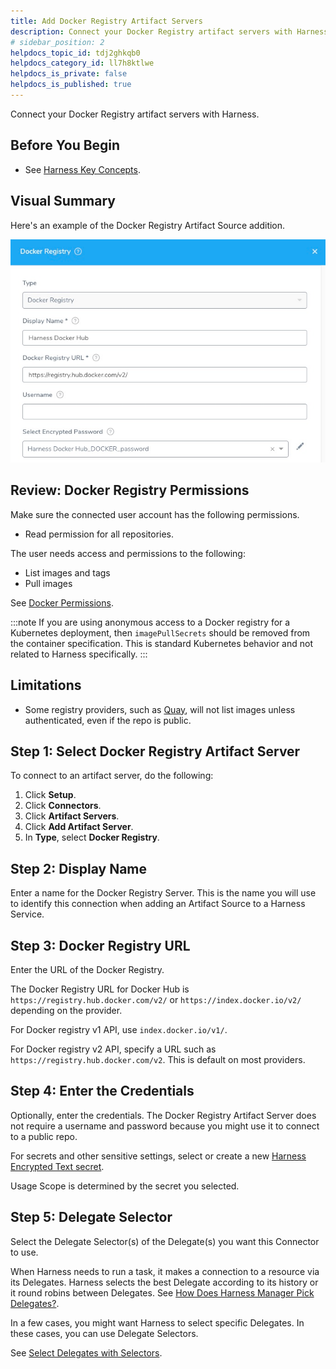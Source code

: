 ```yaml
---
title: Add Docker Registry Artifact Servers
description: Connect your Docker Registry artifact servers with Harness.
# sidebar_position: 2
helpdocs_topic_id: tdj2ghkqb0
helpdocs_category_id: ll7h8ktlwe
helpdocs_is_private: false
helpdocs_is_published: true
---
```


Connect your Docker Registry artifact servers with Harness.

## Before You Begin

* See [Harness Key Concepts](../../../starthere-firstgen/harness-key-concepts.md).

## Visual Summary

Here's an example of the Docker Registry Artifact Source addition.

![](./static/add-docker-registry-artifact-servers-33.png)


## Review: Docker Registry Permissions

Make sure the connected user account has the following permissions.

* Read permission for all repositories.

The user needs access and permissions to the following:

* List images and tags
* Pull images

See [Docker Permissions](https://docs.docker.com/datacenter/dtr/2.0/user-management/permission-levels/).

:::note
If you are using anonymous access to a Docker registry for a Kubernetes deployment, then `imagePullSecrets` should be removed from the container specification. This is standard Kubernetes behavior and not related to Harness specifically.
:::

## Limitations

* Some registry providers, such as [Quay](http://quay.io/), will not list images unless authenticated, even if the repo is public.

## Step 1: Select Docker Registry Artifact Server

To connect to an artifact server, do the following:

1. Click **Setup**.
2. Click **Connectors**.
3. Click **Artifact Servers**.
4. Click **Add Artifact Server**.
5. In **Type**, select **Docker Registry**.

## Step 2: Display Name

Enter a name for the Docker Registry Server. This is the name you will use to identify this connection when adding an Artifact Source to a Harness Service.

## Step 3: Docker Registry URL

Enter the URL of the Docker Registry.

The Docker Registry URL for Docker Hub is `https://registry.hub.docker.com/v2/` or `https://index.docker.io/v2/` depending on the provider.

For Docker registry v1 API, use `index.docker.io/v1/`.

For Docker registry v2 API, specify a URL such as `https://registry.hub.docker.com/v2`. This is default on most providers.

## Step 4: Enter the Credentials

Optionally, enter the credentials. The Docker Registry Artifact Server does not require a username and password because you might use it to connect to a public repo.

For secrets and other sensitive settings, select or create a new [Harness Encrypted Text secret](../../security/secrets-management/use-encrypted-text-secrets.md).

Usage Scope is determined by the secret you selected.

## Step 5: Delegate Selector

Select the Delegate Selector(s) of the Delegate(s) you want this Connector to use.

When Harness needs to run a task, it makes a connection to a resource via its Delegates. Harness selects the best Delegate according to its history or it round robins between Delegates. See [How Does Harness Manager Pick Delegates?](../manage-delegates/delegate-installation.md#how-does-harness-manager-pick-delegates).

In a few cases, you might want Harness to select specific Delegates. In these cases, you can use Delegate Selectors.

See [Select Delegates with Selectors](../manage-delegates/select-delegates-for-specific-tasks-with-selectors.md).

